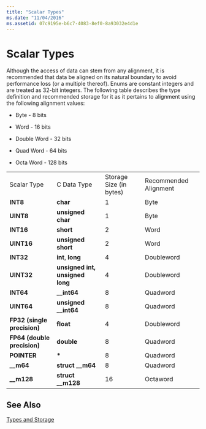```yaml
---
title: "Scalar Types"
ms.date: "11/04/2016"
ms.assetid: 07c9195e-b6c7-4083-8ef0-8a93032e4d1e
---
```

# Scalar Types

Although the access of data can stem from any alignment, it is recommended that data be aligned on its natural boundary to avoid performance loss (or a multiple thereof). Enums are constant integers and are treated as 32-bit integers. The following table describes the type definition and recommended storage for it as it pertains to alignment using the following alignment values:

- Byte - 8 bits

- Word - 16 bits

- Double Word - 32 bits

- Quad Word - 64 bits

- Octa Word - 128 bits

|||||
|-|-|-|-|
|Scalar Type|C Data Type|Storage Size (in bytes)|Recommended Alignment|
|**INT8**|**char**|1|Byte|
|**UINT8**|**unsigned char**|1|Byte|
|**INT16**|**short**|2|Word|
|**UINT16**|**unsigned short**|2|Word|
|**INT32**|**int**, **long**|4|Doubleword|
|**UINT32**|**unsigned int, unsigned long**|4|Doubleword|
|**INT64**|**__int64**|8|Quadword|
|**UINT64**|**unsigned __int64**|8|Quadword|
|**FP32 (single precision)**|**float**|4|Doubleword|
|**FP64 (double precision)**|**double**|8|Quadword|
|**POINTER**|<strong>\*</strong>|8|Quadword|
|**__m64**|**struct __m64**|8|Quadword|
|**__m128**|**struct __m128**|16|Octaword|

## See Also

[Types and Storage](types-and-storage.md)